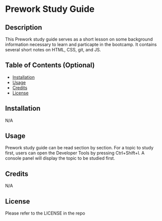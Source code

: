 # Prework Study Guide

## Description

This Prework study guide serves as a short lesson on some background information necessary to learn and particapte in the bootcamp. It contains several short notes on HTML, CSS, git, and JS.

## Table of Contents (Optional)

- [Installation](#installation)
- [Usage](#usage)
- [Credits](#credits)
- [License](#license)

## Installation

N/A

## Usage

Prework study guide can be read section by section. For a topic to study first, users can open the Developer Tools by pressing Ctrl+Shift+I. A console panel will display the topic to be studied first.

## Credits

N/A

## License

Please refer to the LICENSE in the repo
